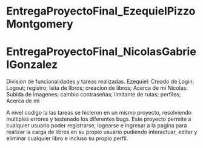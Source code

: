 # EntregaProyectoFinal_EzequielPizzoMontgomery
# EntregaProyectoFinal_NicolasGabrielGonzalez

Division de funcionalidades y tareas realizadas.
Ezequiel: Creado de Login; Logout; registro; lsita de libros; creacion de libros; Acerca de mi 
Nicolas: Subida de imagenes; cambio contraseñas; limitante de rutas; perfiles;  Acerca de mi

A nivel codigo la las tareas se hicieron en un mismo proyecto, resolviendo multiples errores y testenado los diferentes bugs.
Este proyecto permite a cualquier usuario poder registrarse, logearse e ingresar a la pagina para realizar la carga de libros en su propio usuario pudiendo interactuar, editar y eliminar cualquier libro e incluso su propio perfil.


